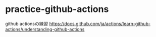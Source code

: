 # practice-github-actions
github actionsの練習
https://docs.github.com/ja/actions/learn-github-actions/understanding-github-actions
